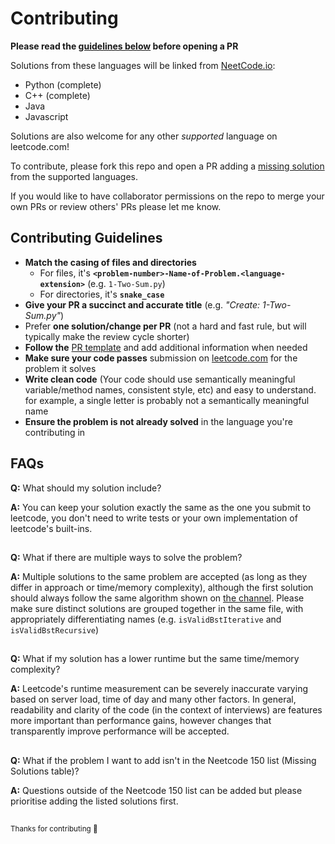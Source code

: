 # Contributing
**Please read the [guidelines below](#contributing-guidelines) before opening a PR**

Solutions from these languages will be linked from [NeetCode.io](https://neetcode.io):

* Python (complete)
* C++ (complete)
* Java
* Javascript

Solutions are also welcome for any other *supported* language on leetcode.com!

To contribute, please fork this repo and open a PR adding a [missing solution](./README.md#missing-solutions) from the supported languages.

If you would like to have collaborator permissions on the repo to merge your own PRs or review others' PRs please let me know. 

## Contributing Guidelines

- **Match the casing of files and directories**
  - For files, it's **`<problem-number>-Name-of-Problem.<language-extension>`** (e.g. `1-Two-Sum.py`)
  - For directories, it's **`snake_case`**
- **Give your PR a succinct and accurate title** (e.g. _"Create: 1-Two-Sum.py"_)
- Prefer **one solution/change per PR** (not a hard and fast rule, but will typically make the review cycle shorter)
- **Follow the** [PR template](./.github/pull_request_template.md) and add additional information when needed
- **Make sure your code passes** submission on [leetcode.com](https://leetcode.com) for the problem it solves
- **Write clean code** (Your code should use semantically meaningful variable/method names, consistent style, etc) and easy to understand. for example, a single letter is probably not a semantically meaningful name
- **Ensure the problem is not already solved** in the language you're contributing in

## FAQs

**Q:** What should my solution include?

**A:** You can keep your solution exactly the same as the one you submit to leetcode, you don't need to write tests or your own implementation of leetcode's built-ins.
##

**Q:** What if there are multiple ways to solve the problem?

**A:** Multiple solutions to the same problem are accepted (as long as they differ in approach or time/memory complexity), although the first solution should always follow the same algorithm shown on [the channel](https://www.youtube.com/c/neetcode). Please make sure distinct solutions are grouped together in the same file, with appropriately differentiating names (e.g. `isValidBstIterative` and `isValidBstRecursive`)
##

**Q:** What if my solution has a lower runtime but the same time/memory complexity?

**A:** Leetcode's runtime measurement can be severely inaccurate varying based on server load, time of day and many other factors. In general, readability and clarity of the code (in the context of interviews) are features more important than performance gains, however changes that transparently improve performance will be accepted.
##

**Q:** What if the problem I want to add isn't in the Neetcode 150 list (Missing Solutions table)?

**A:** Questions outside of the Neetcode 150 list can be added but please prioritise adding the listed solutions first.
##

<sub>Thanks for contributing 🚀</sub>
